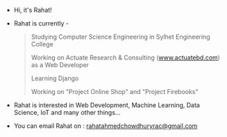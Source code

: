 - Hi, it's Rahat!

- Rahat is currently - 

  > Studying Computer Science Engineering in Sylhet Engineering College
  >
  > Working on Actuate Research & Consulting (www.actuatebd.com) as a Web Developer
  >
  > Learning Django
  >
  > Working on "Project Online Shop" and "Project Firebooks"

- Rahat is interested in Web Development, Machine Learning, Data Science, IoT and many other things...

- You can email Rahat on : rahatahmedchowdhuryrac@gmail.com
